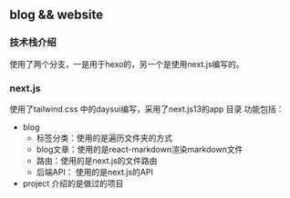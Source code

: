 ## blog && website

### 技术栈介绍

使用了两个分支，一是用于hexo的，另一个是使用next.js编写的。

### next.js

使用了tailwind.css 中的daysui编写，采用了next.js13的app 目录
功能包括：

- blog
  - 标签分类：使用的是遍历文件夹的方式
  - blog文章：使用的是react-markdown渲染markdown文件
  - 路由：使用的是next.js的文件路由
  - 后端API： 使用的是next.js的API
- project 介绍的是做过的项目

